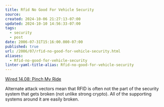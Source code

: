 ```yaml
---
title: Rfid No Good For Vehicle Security
source: 
created: 2024-10-06 21:27:13-07:00
updated: 2024-10-10 14:56:33-07:00
tags:
  - security
  - post
date: 2006-07-31T15:16:00.000-07:00
published: true
url: /2006/07/rfid-no-good-for-vehicle-security.html
aliases:
  - Rfid-no-good-for-vehicle-security
linter-yaml-title-alias: Rfid-no-good-for-vehicle-security
---
```



[Wired 14.08: Pinch My Ride](https://www.wired.com/wired/archive/14.08/carkey_pr.html "Wired 14.08: Pinch My Ride")  
  
Alternate attack vectors mean that RFID is often not the part of the security system that gets broken (not unlike strong crypto). All of the supporting systems around it are easily broken.